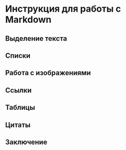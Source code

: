 # Инструкция для работы с Markdown
## Выделение текста
## Списки
## Работа с изображениями
## Ссылки
## Таблицы
## Цитаты
## Заключение